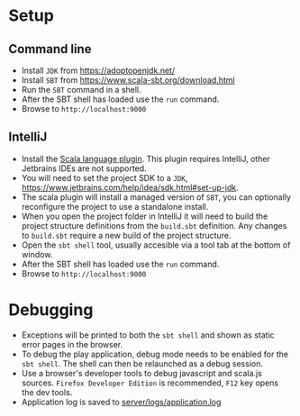 # Setup

## Command line
* Install `JDK` from https://adoptopenjdk.net/
* Install `SBT` from https://www.scala-sbt.org/download.html
* Run the `SBT` command in a shell.
* After the SBT shell has loaded use the `run` command.
* Browse to `http://localhost:9000`

## IntelliJ
* Install the [Scala language plugin](https://plugins.jetbrains.com/plugin/1347-scala). This plugin requires IntelliJ, other Jetbrains IDEs are not supported.
* You will need to set the project SDK to a `JDK`, https://www.jetbrains.com/help/idea/sdk.html#set-up-jdk.
* The scala plugin will install a managed version of `SBT`, you can optionally reconfigure the project to use a standalone install.
* When you open the project folder in IntelliJ it will need to build the project structure definitions from the `build.sbt` definition. Any changes to `build.sbt` require a new build of the project structure.
* Open the `sbt shell` tool, usually accesible via a tool tab at the bottom of window.
* After the SBT shell has loaded use the `run` command.
* Browse to `http://localhost:9000`

# Debugging
* Exceptions will be printed to both the `sbt shell` and shown as static error pages in the browser.
* To debug the play application, debug mode needs to be enabled for the `sbt shell`. The shell can then be relaunched as a debug session.
* Use a browser's developer tools to debug javascript and scala.js sources. `Firefox Developer Edition` is recommended, `F12` key opens the dev tools.
* Application log is saved to [server/logs/application.log](server/logs/application.log)
